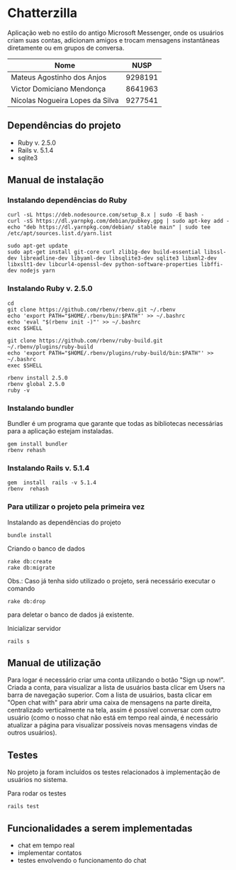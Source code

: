 # Chatterzilla

Aplicação web no estilo do antigo Microsoft Messenger, onde os usuários criam suas contas, adicionam amigos e trocam mensagens instantâneas diretamente ou em grupos de conversa.

| Nome 							  |	NUSP    |
|---------------------------------|---------|
| Mateus Agostinho dos Anjos	  |	9298191 |
| Victor Domiciano Mendonça		  |	8641963 |
| Nícolas Nogueira Lopes da Silva |	9277541 |

## Dependências do projeto

* Ruby v. 2.5.0
* Rails v. 5.1.4
* sqlite3

## Manual de instalação

### Instalando dependências do Ruby

```
curl -sL https://deb.nodesource.com/setup_8.x | sudo -E bash -
curl -sS https://dl.yarnpkg.com/debian/pubkey.gpg | sudo apt-key add -
echo "deb https://dl.yarnpkg.com/debian/ stable main" | sudo tee /etc/apt/sources.list.d/yarn.list

sudo apt-get update
sudo apt-get install git-core curl zlib1g-dev build-essential libssl-dev libreadline-dev libyaml-dev libsqlite3-dev sqlite3 libxml2-dev libxslt1-dev libcurl4-openssl-dev python-software-properties libffi-dev nodejs yarn
```

### Instalando Ruby v. 2.5.0

```
cd
git clone https://github.com/rbenv/rbenv.git ~/.rbenv
echo 'export PATH="$HOME/.rbenv/bin:$PATH"' >> ~/.bashrc
echo 'eval "$(rbenv init -)"' >> ~/.bashrc
exec $SHELL

git clone https://github.com/rbenv/ruby-build.git ~/.rbenv/plugins/ruby-build
echo 'export PATH="$HOME/.rbenv/plugins/ruby-build/bin:$PATH"' >> ~/.bashrc
exec $SHELL

rbenv install 2.5.0
rbenv global 2.5.0
ruby -v
```

### Instalando bundler

Bundler é um programa que garante que todas as bibliotecas necessárias para a aplicação estejam instaladas.

```
gem install bundler
rbenv rehash
```

### Instalando Rails v. 5.1.4

```
gem  install  rails -v 5.1.4
rbenv  rehash
```

### Para utilizar o projeto pela primeira vez

Instalando as dependências do projeto

```
bundle install
```

Criando o banco de dados

```
rake db:create
rake db:migrate
```

Obs.: Caso já tenha sido utilizado o projeto, será necessário executar o comando
```
rake db:drop
```
para deletar o banco de dados já existente.


Inicializar servidor

```
rails s
```

## Manual de utilização

Para logar é necessário criar uma conta utilizando o botão "Sign up now!". Criada a conta, para visualizar a lista de usuários basta clicar em Users na barra de navegação superior. Com a lista de usuários, basta clicar em "Open chat with" para abrir uma caixa de mensagens na parte direita, centralizado verticalmente na tela, assim é possível conversar com outro usuário (como o nosso chat não está em tempo real ainda, é necessário atualizar a página para visualizar possíveis novas mensagens vindas de outros usuários). 

## Testes

No projeto ja foram incluídos os testes relacionados à implementação de usuários no sistema.

Para rodar os testes

```
rails test
```

## Funcionalidades a serem implementadas

* chat em tempo real
* implementar contatos
* testes envolvendo o funcionamento do chat